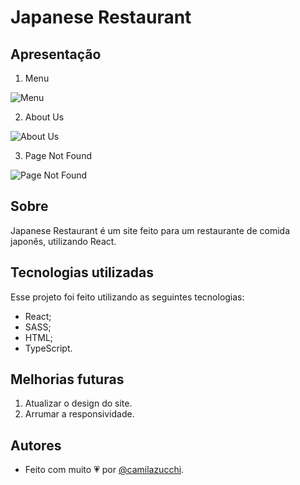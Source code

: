# Japanese Restaurant
## Apresentação

1. Menu

![Menu](https://uploaddeimagens.com.br/images/004/262/393/original/menu.png?1671130463)

2. About Us

![About Us](https://uploaddeimagens.com.br/images/004/262/399/original/AboutUs.png?1671130570)

3. Page Not Found

![Page Not Found](https://uploaddeimagens.com.br/images/004/262/401/original/pageNotFound.png?1671130617)

## Sobre
Japanese Restaurant é um site feito para um restaurante de comida japonês, utilizando React.

## Tecnologias utilizadas
Esse projeto foi feito utilizando as seguintes tecnologias:
- React;
- SASS;
- HTML;
- TypeScript.

## Melhorias futuras
1. Atualizar o design do site.
2. Arrumar a responsividade.

## Autores
- Feito com muito 💗 por [@camilazucchi](https://www.github.com/camilazucchi).